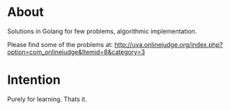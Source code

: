 About
=====
Solutions in Golang for few problems, algorithmic implementation.

Please find some of the problems at: http://uva.onlinejudge.org/index.php?option=com_onlinejudge&Itemid=8&category=3

Intention
=========
Purely for learning. Thats it.
